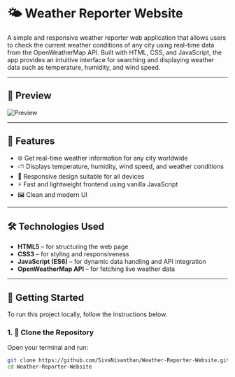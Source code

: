 # 🌤️ Weather Reporter Website

A simple and responsive weather reporter web application that allows users to check the current weather conditions of any city using real-time data from the OpenWeatherMap API. Built with HTML, CSS, and JavaScript, the app provides an intuitive interface for searching and displaying weather data such as temperature, humidity, and wind speed.

---

## 📸 Preview

![Preview](https://raw.githubusercontent.com/SivaNisanthan/Weather-Reporter-Website/main/assets/weather-screenshot.png)

---

## 📌 Features

- 🌐 Get real-time weather information for any city worldwide
- ⛅ Displays temperature, humidity, wind speed, and weather conditions
- 📱 Responsive design suitable for all devices
- ⚡ Fast and lightweight frontend using vanilla JavaScript
- 🖼️ Clean and modern UI

---

## 🛠️ Technologies Used

- **HTML5** – for structuring the web page
- **CSS3** – for styling and responsiveness
- **JavaScript (ES6)** – for dynamic data handling and API integration
- **OpenWeatherMap API** – for fetching live weather data

---

## 🚀 Getting Started

To run this project locally, follow the instructions below.

### 1. 🔄 Clone the Repository

Open your terminal and run:

```bash
git clone https://github.com/SivaNisanthan/Weather-Reporter-Website.git
cd Weather-Reporter-Website
